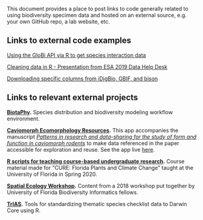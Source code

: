 This document provides a place to post links to code generally related to using biodiversity specimen data and hosted on an external source, e.g. your own GitHub repo, a lab website, etc.

## Links to external code examples

[Using the GloBi API via R to get species interaction data](https://github.com/ParasiteTracker/TPT-GloBI-R-Demo)

[Cleaning data in R - Presentation from ESA 2019 Data Help Desk](https://github.com/unmrds/R-data-cleaning)

[Downloading specific columns from iDigBio, GBIF, and bison](https://github.com/mgaynor1/long-winded-scripts/tree/master/OccurrenceData)

## Links to relevant external projects

**[BiotaPhy](https://biotaphy.github.io/).** Species distribution and biodiversity modeling workflow environment.

**[Caviomorph Ecomorphology Resources](https://github.com/luisDVA/Caviomorph-Ecomorphology-Resources-App).** This app accompanies the manuscript _[Patterns in research and data-sharing for the study of form and function in caviomorph rodents](https://doi.org/10.1093/jmammal/gyaa002)_ to make data referenced in the paper accessible for exploration and reuse. See the app live [here](https://luisdva.shinyapps.io/caviomorph_ecomorphology_resources_app).

**[R scripts for teaching course-based undergraduate research](https://github.com/mgaynor1/CURE-FL-Plants).** Course material made for "CURE: Florida Plants and Climate Change" taught at the University of Florida in Spring 2020.

**[Spatial Ecology Workshop](https://ufbi2018.github.io/).** Content from a 2018 workshop put together by University of Florida Biodiversity Informatics fellows.

**[TrIAS](https://github.com/trias-project/checklist-recipe/wiki).** Tools for standardizing thematic species checklist data to Darwin Core using R.

